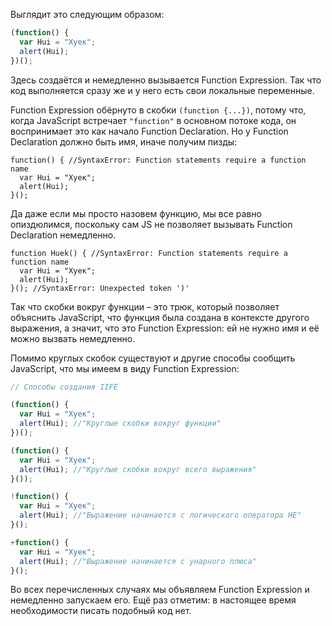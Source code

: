 Выглядит это следующим образом:
```javascript
(function() {
  var Hui = "Хуек";
  alert(Hui); 
})();
```

Здесь создаётся и немедленно вызывается Function Expression. Так что код выполняется сразу же и у него есть свои локальные переменные.

Function Expression обёрнуто в скобки `(function {...})`, потому что, когда JavaScript встречает `"function"` в основном потоке кода, он воспринимает это как начало Function Declaration. Но у Function Declaration должно быть имя, иначе получим пизды:

``` JS
function() { //SyntaxError: Function statements require a function name
  var Hui = "Хуек";
  alert(Hui); 
}();
```

Да даже если мы просто назовем функцию, мы все равно опиздюлимся, поскольку сам JS не позволяет вызывать Function Declaration немедленно.

``` JS
function Huek() { //SyntaxError: Function statements require a function name
  var Hui = "Хуек";
  alert(Hui); 
}(); //SyntaxError: Unexpected token ')'
```

Так что скобки вокруг функции – это трюк, который позволяет объяснить JavaScript, что функция была создана в контексте другого выражения, а значит, что это Function Expression: ей не нужно имя и её можно вызвать немедленно.

Помимо круглых скобок существуют и другие способы сообщить JavaScript, что мы имеем в виду Function Expression:

```javascript
// Способы создания IIFE

(function() {
  var Hui = "Хуек";
  alert(Hui); //"Круглые скобки вокруг функции"
})();

(function() {
  var Hui = "Хуек";
  alert(Hui); //"Круглые скобки вокруг всего выражения"
}());

!function() {
  var Hui = "Хуек";
  alert(Hui); //"Выражение начинается с логического оператора НЕ"
}();

+function() {
  var Hui = "Хуек";
  alert(Hui); //"Выражение начинается с унарного плюса"
}();
```

Во всех перечисленных случаях мы объявляем Function Expression и немедленно запускаем его. Ещё раз отметим: в настоящее время необходимости писать подобный код нет.